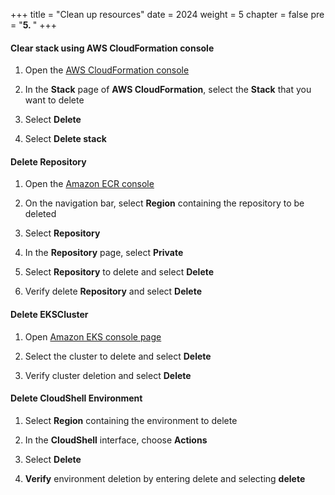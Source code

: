 +++
title = "Clean up resources"
date = 2024
weight = 5
chapter = false
pre = "<b>5. </b>"
+++

#### Clear stack using AWS CloudFormation console
1. Open the [AWS CloudFormation console](https://console.aws.amazon.com/cloudformation/)

2. In the **Stack** page of **AWS CloudFormation**, select the **Stack** that you want to delete

3. Select **Delete**

4. Select **Delete stack**

#### Delete Repository
1. Open the [Amazon ECR console](https://console.aws.amazon.com/ecr/repositories)

2. On the navigation bar, select **Region** containing the repository to be deleted

3. Select **Repository**

4. In the **Repository** page, select **Private**

5. Select **Repository** to delete and select **Delete**

6. Verify delete **Repository** and select **Delete**

#### Delete EKSCluster
1. Open [Amazon EKS console page](https://console.aws.amazon.com/eks/home#/clusters)

2. Select the cluster to delete and select **Delete**

3. Verify cluster deletion and select **Delete**

#### Delete CloudShell Environment
1. Select **Region** containing the environment to delete

2. In the **CloudShell** interface, choose **Actions**

3. Select **Delete**

4. **Verify** environment deletion by entering delete and selecting **delete**
